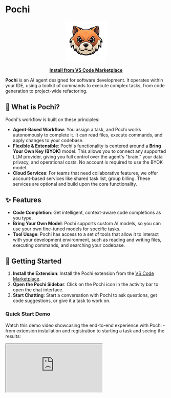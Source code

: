 # Pochi

<p align="center">
  <img src="packages/vscode/assets/icons/logo128.png" alt="Pochi Logo" width="128"/>
</p>

<p align="center">
  <a href="https://marketplace.visualstudio.com/items?itemName=TabbyML.pochi"><strong>Install from VS Code Marketplace</strong></a>
</p>

**Pochi** is an AI agent designed for software development. It operates within your IDE, using a toolkit of commands to execute complex tasks, from code generation to project-wide refactoring.

## 📖 What is Pochi?

Pochi's workflow is built on these principles:

*   **Agent-Based Workflow**: You assign a task, and Pochi works autonomously to complete it. It can read files, execute commands, and apply changes to your codebase.
*   **Flexible & Extensible**: Pochi's functionality is centered around a **Bring Your Own Key (BYOK)** model. This allows you to connect any supported LLM provider, giving you full control over the agent's "brain," your data privacy, and operational costs. No account is required to use the BYOK model.
*   **Cloud Services**: For teams that need collaborative features, we offer account-based services like shared task list, group billing. These services are optional and build upon the core functionality.

## ✨ Features

*   **Code Completion**: Get intelligent, context-aware code completions as you type.
*   **Bring Your Own Model**: Pochi supports custom AI models, so you can use your own fine-tuned models for specific tasks.
*   **Tool Usage**: Pochi has access to a set of tools that allow it to interact with your development environment, such as reading and writing files, executing commands, and searching your codebase.

## 🚀 Getting Started

1.  **Install the Extension**: Install the Pochi extension from the [VS Code Marketplace](https://marketplace.visualstudio.com/items?itemName=TabbyML.pochi).
2.  **Open the Pochi Sidebar**: Click on the Pochi icon in the activity bar to open the chat interface.
3.  **Start Chatting**: Start a conversation with Pochi to ask questions, get code suggestions, or give it a task to work on.

### Quick Start Demo

Watch this demo video showcasing the end-to-end experience with Pochi - from extension installation and registration to starting a task and seeing the results:

<div
  style={{
    position: "relative",
    paddingBottom: "53.7%",
    height: 0,
    overflow: "hidden",
    maxWidth: "100%",
  }}
>
  <iframe
    src="https://drive.google.com/file/d/1CDxAcO9WGFFC45x5a5HDFdT4u6rtdJrB/preview"
    style={{
      position: "absolute",
      top: 0,
      left: 0,
      width: "100%",
      height: "100%",
      border: "none",
      borderRadius: "8px",
    }}
    allowFullScreen
    title="Pochi Demo - End-to-End Experience"
  />
</div>

## 💬 Community & Support

Interested in contributing or just engaging with the team? We welcome your input through our [Discord Community](https://discord.com/invite/tWF66yr8NQ)! Feel free to share feedback, report bugs, and suggest features there!

## 📄 License

This project is licensed under the terms of the [Apache 2.0 License](./LICENSE).

